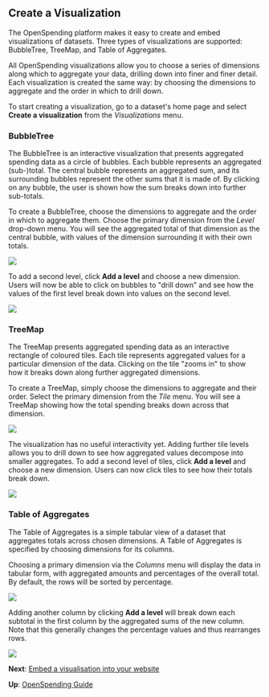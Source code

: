 ## Create a Visualization

The OpenSpending platform makes it easy to create and embed visualizations of datasets. Three types of visualizations are supported: BubbleTree, TreeMap, and Table of Aggregates.

All OpenSpending visualizations allow you to choose a series of dimensions along which to aggregate your data, drilling down into finer and finer detail. Each visualization is created the same way: by choosing the dimensions to aggregate and the order in which to drill down.

To start creating a visualization, go to a dataset's home page and select **Create a visualization** from the *Visualizations* menu.

### BubbleTree

The BubbleTree is an interactive visualization that presents aggregated spending data as a circle of bubbles. Each bubble represents an aggregated (sub-)total. The central bubble represents an aggregated sum, and its surrounding bubbles represent the other sums that it is made of. By clicking on any bubble, the user is shown how the sum breaks down into further sub-totals.

To create a BubbleTree, choose the dimensions to aggregate and the order in which to aggregate them. Choose the primary dimension from the *Level* drop-down menu. You will see the aggregated total of that dimension as the central bubble, with values of the dimension surrounding it with their own totals.

![](http://community.openspending.org/files/2013/08/image_14.png)

To add a second level, click **Add a level** and choose a new dimension. Users will now be able to click on bubbles to "drill down" and see how the values of the first level break down into values on the second level.

![](http://community.openspending.org/files/2013/08/image_15.png)

### TreeMap

The TreeMap presents aggregated spending data as an interactive rectangle of coloured tiles. Each tile represents aggregated values for a particular dimension of the data. Clicking on the tile "zooms in" to show how it breaks down along further aggregated dimensions.

To create a TreeMap, simply choose the dimensions to aggregate and their order. Select the primary dimension from the *Tile* menu. You will see a TreeMap showing how the total spending breaks down across that dimension.

![](http://community.openspending.org/files/2013/08/image_16.png)

The visualization has no useful interactivity yet. Adding further tile levels allows you to drill down to see how aggregated values decompose into smaller aggregates. To add a second level of tiles, click **Add a level** and choose a new dimension. Users can now click tiles to see how their totals break down.

![](http://community.openspending.org/files/2013/08/image_17.png)

### Table of Aggregates

The Table of Aggregates is a simple tabular view of a dataset that aggregates totals across chosen dimensions. A Table of Aggregates is specified by choosing dimensions for its columns.

Choosing a primary dimension via the *Columns* menu will display the data in tabular form, with aggregated amounts and percentages of the overall total. By default, the rows will be sorted by percentage.

![](http://community.openspending.org/files/2013/08/image_18-e1375889043439.png)

Adding another column by clicking **Add a level** will break down each subtotal in the first column by the aggregated sums of the new column. Note that this generally changes the percentage values and thus rearranges rows.

![](http://community.openspending.org/files/2013/08/image_19-e1375889063736.png)


**Next**: [Embed a visualisation into your website](../embed-viz)

**Up**: [OpenSpending Guide](../)
